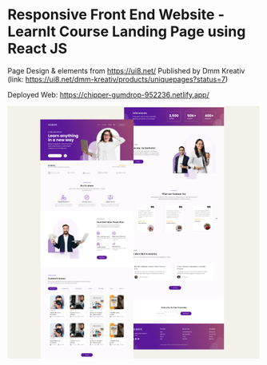 # Responsive Front End Website - LearnIt Course Landing Page using React JS

Page Design & elements from https://ui8.net/ Published by Dmm Kreativ 
(link: https://ui8.net/dmm-kreativ/products/uniquepages?status=7)

Deployed Web: https://chipper-gumdrop-952236.netlify.app/

![Design preview for LearnIt landing page](./src/images/learnit-preview.png)
